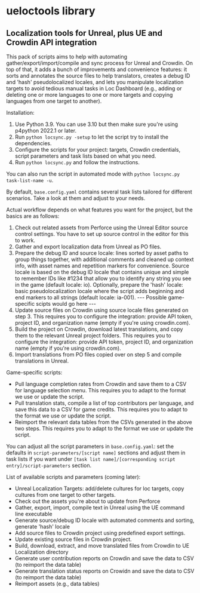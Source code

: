 # ueloctools library
## Localization tools for Unreal, plus UE and Crowdin API integration

This pack of scripts aims to help with automating gather/export/import/compile and sync process for Unreal and Crowdin. On top of that, it adds a bunch of improvements and convenience features: it sorts and annotates the source files to help translators, creates a debug ID and 'hash' pseudolocalized locales, and lets you manipulate localization targets to avoid tedious manual tasks in Loc Dashboard (e.g., adding or deleting one or more languages to one or more targets and copying languages from one target to another).

Installation:
1. Use Python 3.9. You can use 3.10 but then make sure you're using p4python 2022.1 or later.
2. Run `python locsync.py -setup` to let the script try to install the dependencies.
3. Configure the scripts for your project: targets, Crowdin credentials, script parameters and task lists based on what you need.
4. Run `python locsync.py` and follow the instructions.

You can also run the script in automated mode with `python locsync.py task-list-name -u`.

By default, `base.config.yaml` contains several task lists tailored for different scenarios. Take a look at them and adjust to your needs.

Actual workflow depends on what features you want for the project, but the basics are as follows:
1. Check out related assets from Perforce using the Unreal Editor source control settings. You have to set up source control in the editor for this to work.
2. Gather and export localization data from Unreal as PO files.
3. Prepare the debug ID and source locale: lines sorted by asset paths to group things together, with additional comments and cleaned up context info, with asset names and repetition markers for convenience. Source locale is based on the debug ID locale that contains unique and simple to remember IDs like #1234 that allow you to identify any string you see in the game (default locale: io). Optionally, prepare the 'hash' locale: basic pseudolocalization locale where the script adds beginning and end markers to all strings (default locale: ia-001).
--- Possible game-specific scipts would go here ---
4. Update source files on Crowdin using source locale files generated on step 3. This requires you to configure the integration: provide API token, project ID, and organization name (empty if you're using crowdin.com).
5. Build the project on Crowdin, download latest translations, and copy them to the relevant Unreal project folders. This requires you to configure the integration: provide API token, project ID, and organization name (empty if you're using crowdin.com).
6. Import translations from PO files copied over on step 5 and compile translations in Unreal.

Game-specific scripts:
- Pull language completion rates from Crowdin and save them to a CSV for language selection menu. This requires you to adapt to the format we use or update the script.
- Pull translation stats, compile a list of top contributors per language, and save this data to a CSV for game credits. This requires you to adapt to the format we use or update the script.
- Reimport the relevant data tables from the CSVs generated in the above two steps. This requires you to adapt to the format we use or update the script.

You can adjust all the script parameters in `base.config.yaml`: set the defaults in `script-parameters/[script name]` sections and adjust them in task lists if you want under `[task list name]/[corresponding script entry]/script-parameters` section.

List of available scripts and parameters (coming later):

- Unreal Localization Targets: add/delete cultures for loc targets, copy cultures from one target to other targets.
- Check out the assets you're about to update from Perforce
- Gather, export, import, compile text in Unreal using the UE command line executable
- Generate source/debug ID locale with automated comments and sorting, generate 'hash' locale
- Add source files to Crowdin project using predefined export settings.
- Update existing source files in Crowdin project.
- Build, download, extract, and move translated files from Crowdin to UE Localization directory
- Generate user contribution reports on Crowdin and save the data to CSV (to reimport the data table)
- Generate translation status reports on Crowidn and save the data to CSV (to reimport the data table)
- Reimport assets (e.g., data tables)

